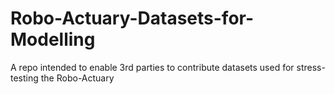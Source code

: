 # Robo-Actuary-Datasets-for-Modelling
A repo intended to enable 3rd parties to contribute datasets used for stress-testing the Robo-Actuary
